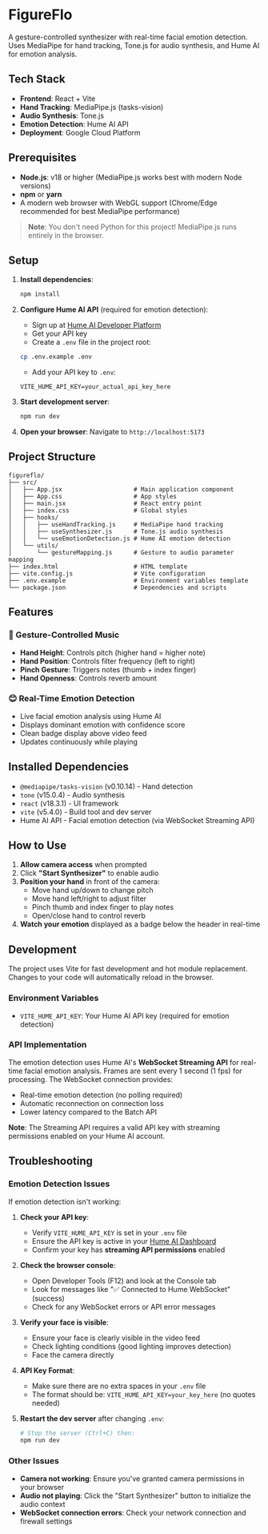 # FigureFlo

A gesture-controlled synthesizer with real-time facial emotion detection. Uses MediaPipe for hand tracking, Tone.js for audio synthesis, and Hume AI for emotion analysis.

## Tech Stack

- **Frontend**: React + Vite
- **Hand Tracking**: MediaPipe.js (tasks-vision)
- **Audio Synthesis**: Tone.js
- **Emotion Detection**: Hume AI API
- **Deployment**: Google Cloud Platform

## Prerequisites

- **Node.js**: v18 or higher (MediaPipe.js works best with modern Node versions)
- **npm** or **yarn**
- A modern web browser with WebGL support (Chrome/Edge recommended for best MediaPipe performance)

> **Note**: You don't need Python for this project! MediaPipe.js runs entirely in the browser.

## Setup

1. **Install dependencies**:
   ```bash
   npm install
   ```

2. **Configure Hume AI API** (required for emotion detection):
   - Sign up at [Hume AI Developer Platform](https://dev.hume.ai/)
   - Get your API key
   - Create a `.env` file in the project root:
   ```bash
   cp .env.example .env
   ```
   - Add your API key to `.env`:
   ```
   VITE_HUME_API_KEY=your_actual_api_key_here
   ```

3. **Start development server**:
   ```bash
   npm run dev
   ```

4. **Open your browser**:
   Navigate to `http://localhost:5173`

## Project Structure

```
figureflo/
├── src/
│   ├── App.jsx                    # Main application component
│   ├── App.css                    # App styles
│   ├── main.jsx                   # React entry point
│   ├── index.css                  # Global styles
│   ├── hooks/
│   │   ├── useHandTracking.js     # MediaPipe hand tracking
│   │   ├── useSynthesizer.js      # Tone.js audio synthesis
│   │   └── useEmotionDetection.js # Hume AI emotion detection
│   └── utils/
│       └── gestureMapping.js      # Gesture to audio parameter mapping
├── index.html                     # HTML template
├── vite.config.js                 # Vite configuration
├── .env.example                   # Environment variables template
└── package.json                   # Dependencies and scripts
```

## Features

### 🎹 Gesture-Controlled Music
- **Hand Height**: Controls pitch (higher hand = higher note)
- **Hand Position**: Controls filter frequency (left to right)
- **Pinch Gesture**: Triggers notes (thumb + index finger)
- **Hand Openness**: Controls reverb amount

### 😊 Real-Time Emotion Detection
- Live facial emotion analysis using Hume AI
- Displays dominant emotion with confidence score
- Clean badge display above video feed
- Updates continuously while playing

## Installed Dependencies

- `@mediapipe/tasks-vision` (v0.10.14) - Hand detection
- `tone` (v15.0.4) - Audio synthesis
- `react` (v18.3.1) - UI framework
- `vite` (v5.4.0) - Build tool and dev server
- Hume AI API - Facial emotion detection (via WebSocket Streaming API)

## How to Use

1. **Allow camera access** when prompted
2. Click **"Start Synthesizer"** to enable audio
3. **Position your hand** in front of the camera:
   - Move hand up/down to change pitch
   - Move hand left/right to adjust filter
   - Pinch thumb and index finger to play notes
   - Open/close hand to control reverb
4. **Watch your emotion** displayed as a badge below the header in real-time

## Development

The project uses Vite for fast development and hot module replacement. Changes to your code will automatically reload in the browser.

### Environment Variables

- `VITE_HUME_API_KEY`: Your Hume AI API key (required for emotion detection)

### API Implementation

The emotion detection uses Hume AI's **WebSocket Streaming API** for real-time facial emotion analysis. Frames are sent every 1 second (1 fps) for processing. The WebSocket connection provides:

- Real-time emotion detection (no polling required)
- Automatic reconnection on connection loss
- Lower latency compared to the Batch API

**Note**: The Streaming API requires a valid API key with streaming permissions enabled on your Hume AI account.

## Troubleshooting

### Emotion Detection Issues

If emotion detection isn't working:

1. **Check your API key**:
   - Verify `VITE_HUME_API_KEY` is set in your `.env` file
   - Ensure the API key is active in your [Hume AI Dashboard](https://platform.hume.ai/)
   - Confirm your key has **streaming API permissions** enabled

2. **Check the browser console**:
   - Open Developer Tools (F12) and look at the Console tab
   - Look for messages like "✅ Connected to Hume WebSocket" (success)
   - Check for any WebSocket errors or API error messages

3. **Verify your face is visible**:
   - Ensure your face is clearly visible in the video feed
   - Check lighting conditions (good lighting improves detection)
   - Face the camera directly

4. **API Key Format**:
   - Make sure there are no extra spaces in your `.env` file
   - The format should be: `VITE_HUME_API_KEY=your_key_here` (no quotes needed)

5. **Restart the dev server** after changing `.env`:
   ```bash
   # Stop the server (Ctrl+C) then:
   npm run dev
   ```

### Other Issues

- **Camera not working**: Ensure you've granted camera permissions in your browser
- **Audio not playing**: Click the "Start Synthesizer" button to initialize the audio context
- **WebSocket connection errors**: Check your network connection and firewall settings

